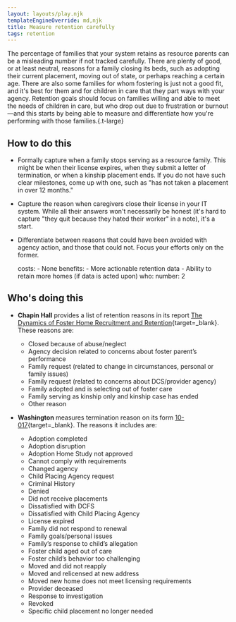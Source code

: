 ```yaml
---
layout: layouts/play.njk
templateEngineOverride: md,njk
title: Measure retention carefully
tags: retention
---
```


The percentage of families that your system retains as resource parents can be a misleading number if not tracked carefully. There are plenty of good, or at least neutral, reasons for a family closing its beds, such as adopting their current placement, moving out of state, or perhaps reaching a certain age. There are also some families for whom fostering is just not a good fit, and it's best for them and for children in care that they part ways with your agency. Retention goals should focus on families willing and able to meet the needs of children in care, but who drop out due to frustration or burnout—and this starts by being able to measure and differentiate how you're performing with those families.{.t-large}

## How to do this

* Formally capture when a family stops serving as a resource family. This might be when their license expires, when they submit a letter of termination, or when a kinship placement ends. If you do not have such clear milestones, come up with one, such as "has not taken a placement in over 12 months."

* Capture the reason when caregivers close their license in your IT system. While all their answers won't necessarily be honest (it's hard to capture "they quit because they hated their worker" in a note), it's a start.

* Differentiate between reasons that could have been avoided with agency action, and those that could not. Focus your efforts only on the former.

    costs:
      - None
    benefits:
      - More actionable retention data
      - Ability to retain more homes (if data is acted upon)
    who:
      number: 2

## Who's doing this

* **Chapin Hall** provides a list of retention reasons in its report [The Dynamics of Foster Home Recruitment and Retention](https://fcda.chapinhall.org/wp-content/uploads/2018/10/Foster-Home-Report-Final_FCDA_October2018.pdf){target=_blank}. These reasons are:
  * Closed because of abuse/neglect
  * Agency decision related to concerns about foster parent’s performance
  * Family request (related to change in circumstances, personal or family issues)
  * Family request (related to concerns about DCS/provider agency)
  * Family adopted and is selecting out of foster care
  * Family serving as kinship only and kinship case has ended
  * Other reason

* **Washington** measures termination reason on its form [10-017](https://www.dcyf.wa.gov/sites/default/files/forms/10-017.pdf){target=_blank}. The reasons it includes are:
  * Adoption completed
  * Adoption disruption
  * Adoption Home Study not approved
  * Cannot comply with requirements
  * Changed agency
  * Child Placing Agency request
  * Criminal History
  * Denied
  * Did not receive placements
  * Dissatisfied with DCFS
  * Dissatisfied with Child Placing Agency
  * License expired
  * Family did not respond to renewal
  * Family goals/personal issues
  * Family’s response to child’s allegation
  * Foster child aged out of care
  * Foster child’s behavior too challenging
  * Moved and did not reapply
  * Moved and relicensed at new address
  * Moved new home does not meet licensing requirements
  * Provider deceased
  * Response to investigation
  * Revoked
  * Specific child placement no longer needed